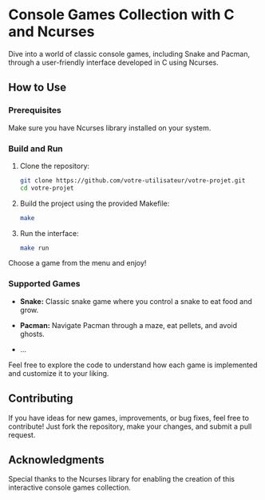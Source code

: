# Console Games Collection with C and Ncurses

Dive into a world of classic console games, including Snake and Pacman, through a user-friendly interface developed in C using Ncurses.

## How to Use

### Prerequisites

Make sure you have Ncurses library installed on your system.

### Build and Run

1. Clone the repository:

   ```bash
   git clone https://github.com/votre-utilisateur/votre-projet.git
   cd votre-projet
    ```


2. Build the project using the provided Makefile:

   ```bash
   make
    ```

3. Run the interface:

   ```bash
   make run
    ```
Choose a game from the menu and enjoy!

### Supported Games

- **Snake:** Classic snake game where you control a snake to eat food and grow.
  
- **Pacman:** Navigate Pacman through a maze, eat pellets, and avoid ghosts.

- ...

Feel free to explore the code to understand how each game is implemented and customize it to your liking.

## Contributing

If you have ideas for new games, improvements, or bug fixes, feel free to contribute! Just fork the repository, make your changes, and submit a pull request.

## Acknowledgments

Special thanks to the Ncurses library for enabling the creation of this interactive console games collection.
